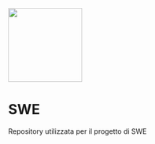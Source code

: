 <img src="https://avatars.githubusercontent.com/Rod2Cod" width="150" height="150">

# SWE
Repository utilizzata per il progetto di SWE


